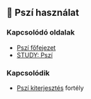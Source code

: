 ## 🔵 Pszí használat

### Kapcsolódó oldalak

- [Pszí főfejezet](../090_pszi.md)
- [STUDY: Pszí](https://github.com/kaktusztea/szilankrpg/wiki/STUDY.pszi) 

### Kapcsolódik

- [Pszí kiterjesztés](../fortelyok.misztikus/pszi_kiterjesztes.md) fortély
